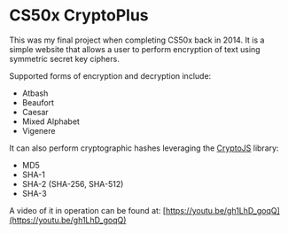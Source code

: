 # CS50x CryptoPlus

This was my final project when completing CS50x back in 2014. 
It is a simple website that allows a user to perform encryption of text using symmetric secret key ciphers.

Supported forms of encryption and decryption include:
* Atbash
* Beaufort
* Caesar
* Mixed Alphabet
* Vigenere

It can also perform cryptographic hashes leveraging the [CryptoJS](https://github.com/sytelus/CryptoJS) library:
* MD5
* SHA-1
* SHA-2 (SHA-256, SHA-512)
* SHA-3

A video of it in operation can be found at: [https://youtu.be/gh1LhD_goqQ](https://youtu.be/gh1LhD_goqQ)

